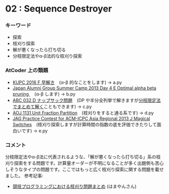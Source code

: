 # 02 : Sequence Destroyer

### キーワード

- 探索
- 枝刈り探索
- 解が悪くなったら打ち切る
- 分枝限定法やα-β法的な枝刈り探索

### AtCoder 上の類題

- [KUPC 2016 F 早解き](https://atcoder.jp/contests/kupc2016/tasks/kupc2016_f)　(α-β 的なことをします) -> a.py
- [Japan Alumni Group Summer Camp 2013 Day 4 E Optimal alpha beta pruning ](https://atcoder.jp/contests/jag2013summer-day4/tasks/icpc2013summer_day4_e)　(α-β します) -> b.py
- [ABC 032 D ナップサック問題](https://atcoder.jp/contests/abc032/tasks/abc032_d)　(DP や半分全列挙で解きますが[分枝限定法でまとめて解く](https://qiita.com/hamko/items/cceb1a92da14e2755527)こともできます) -> c.py
- [AOJ 1131 Unit Fraction Partition](http://judge.u-aizu.ac.jp/onlinejudge/description.jsp?id=1131&lang=jp)　(枝刈りをすると通る系です) -> d.py
- [JAG Practice Contest for ACM-ICPC Asia Regional 2013 J Magical Switches](https://atcoder.jp/contests/jag2013autumn/tasks/icpc2013autumn_j)　(枝刈り探索しますが計算時間の指数の底を評価できたりして面白いです) -> e.py

### コメント

分枝限定法やα-β法に代表されるような、「解が悪くなったら打ち切る」系の枝刈り探索をする問題です。計算量オーダーが不明になることが多く出題側も苦心しそうなタイプの問題です。ここではもっと広く枝刈り探索に関する問題を載せました。
参考記事:

- [競技プログラミングにおける枝刈り問題まとめ](http://hamayanhamayan.hatenablog.jp/entry/2017/12/23/155922) (はまやんさん)
